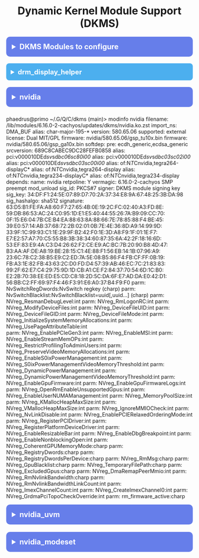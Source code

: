 <!-- /qompassai/arch/etc/modprobe.d/README.md -->
<!-- Qompass AI Modprobe.d Docs -->
<!-- Copyright (C) 2025 Qompass AI, All rights reserved -->
<!-- ---------------------------------------- -->

<h1 align="center">Dynamic Kernel Module Support (DKMS)</h1>

<details>
  <summary style="font-size: 1.4em; font-weight: bold; padding: 15px; background: #667eea; color: white; border-radius: 10px; cursor: pointer; margin: 10px 0;">
    <strong>DKMS Modules to configure</strong>
  </summary>
  <div style="background: #f8f9fa; padding: 15px; border-radius: 5px; margin-top: 10px; font-family: monospace;">

| Module               | Autoloaded | Package/Source           | mkinitcpio.conf | modprobe.d Parameters | modules-load.d | OS Support                                      | Notes                                                                 |
|----------------------|:----------:|-------------------------|:---------------:|:---------------------:|:--------------:|:-----------------------------------------------:|------------------------------------------------------------------------|
| acpi_thermal_rel     | Yes        | linux kernel            | Yes             | Yes                  | Yes            | Arch, Debian, NixOS (Linux only)                | ACPI thermal relationships for CPU/GPU cooling zones                  |
| bluez modules        | Yes        | bluez (Bluetooth)       | Yes             | Yes                  | Yes            | Arch, Debian, NixOS (Linux only)                | Bluetooth stack kernel modules (HCI, RFCOMM, etc.)                    |
| drm_display_helper   | Yes        | linux kernel            | Yes             | Yes (DP options)      | Yes            | Arch, Debian, NixOS (Linux only)                | DRM display helpers for DP/HDMI/CEC handling                          |
| gpu_sched            | Yes        | linux kernel            | Yes             | Yes (`sched_policy`)  | Yes            | Arch, Debian, NixOS (Linux only)                | DRM GPU scheduler, controls job queue fairness                        |
| hid modules          | Yes        | linux kernel            | Yes             | Yes                  | Yes            | Arch, Debian, NixOS, macOS, Windows             | HID input devices (keyboards, mice, special controllers)              |
| i915                 | Yes        | linux kernel/mesa-drm/X | Yes             | Yes                  | Yes            | Arch, Debian, NixOS (Linux only)                | Intel integrated GPU driver (Gen graphics)                            |
| intel_hid            | Yes        | linux kernel            | Yes             | Yes (`options`)       | Yes            | Arch, Debian, NixOS (Linux only)                | Intel hotkey and ACPI HID support                                     |
| intel_qat            | Yes        | linux-qat/qat driver    | Yes             | Yes (`options`)       | Yes            | Arch, Debian, NixOS (Linux only; HW support req.)| Intel QuickAssist hardware (crypto/compression offload)               |
| int3400_thermal      | Yes        | linux kernel            | Yes             | Yes                  | Yes            | Arch, Debian, NixOS (Linux only)                | Intel ACPI thermal zone driver                                        |
| kvm                  | Yes        | linux kernel            | Yes             | Yes (many options)    | Yes            | Arch, Debian, NixOS (Linux only)                | Kernel-based Virtual Machine hypervisor core                          |
| kvm_intel            | Yes        | linux kernel            | Yes             | Yes (`options`)       | Yes            | Arch, Debian, NixOS (Linux only)                | Intel-specific KVM acceleration (VT‑x, VMX)                           |
| nvidia               | Yes        | nvidia-dkms/nvidia      | Yes             | Yes                  | Yes            | Arch, Debian (non-free), NixOS (Linux only)      | NVIDIA proprietary GPU driver                                         |
| nvidia_drm           | Yes        | nvidia-dkms/nvidia      | Yes             | Yes                  | Yes            | Arch, Debian (non-free), NixOS (Linux only)      | NVIDIA Direct Rendering Manager kernel module                         |
| nvidia_modeset       | Yes        | nvidia-dkms/nvidia      | Yes             | Yes                  | Yes            | Arch, Debian (non-free), NixOS (Linux only)      | NVIDIA kernel modesetting                                             |
| nvidia_uvm           | Yes        | nvidia-dkms/nvidia      | Yes             | Yes                  | Yes            | Arch, Debian (non-free), NixOS (Linux only)      | NVIDIA Unified Memory Kernel module                                   |
| snd_* (ALSA)         | Yes        | alsa-utils/linux kernel | Yes             | Yes                  | Yes            | Arch, Debian, NixOS (Linux only)                | Advanced Linux Sound Architecture audio modules                       |
| vfio                 | Yes        | linux kernel            | Yes             | Yes                  | Yes            | Arch, Debian, NixOS (Linux only)                | Virtual Function I/O core framework                                   |
| vfio_iommu_type1     | Yes        | linux kernel            | Yes             | Yes                  | Yes            | Arch, Debian, NixOS (Linux only)                | VFIO IOMMU driver for PCI passthrough                                 |
| vfio_pci             | Yes        | linux kernel            | Yes             | Yes (`options`)       | Yes            | Arch, Debian, NixOS (Linux only)                | VFIO PCI driver for device passthrough                                |
| xe                   | Yes        | linux kernel/mesa-drm   | Yes             | Yes                  | Yes            | Arch, Debian, NixOS (Linux only, Xe GPUs only)   | Next-gen Intel Xe series GPU driver                                   |

</details>

<details>
  <summary style="font-size: 1.3em; font-weight: bold; padding: 12px; background: #4cafef; color: white; border-radius: 8px; cursor: pointer; margin: 8px 0;">
    <strong>drm_display_helper</strong>
  </summary>
  <div style="background: #f8f9fa; padding: 12px; border-radius: 5px; margin-top: 8px; font-family: monospace;">

**Description:**  
DRM core helper module for DisplayPort, HDMI, and CEC handling. Provides fine-tuning for DP AUX and CEC timings.

| Field              | Value                                                                 |
|--------------------|-----------------------------------------------------------------------|
| **Autoloaded**     | Yes                                                                   |
| **Package/Source** | linux kernel                                                          |
| **mkinitcpio.conf**| Yes                                                                   |
| **modprobe.d**     | Yes (DP AUX/CEC tuning)                                                |
| **modules-load.d** | Yes                                                                   |
| **OS Support**     | Arch, Debian, NixOS *(Linux only)*                                    |
| **Notes**          | Tuning can help with DisplayPort MST chains, EDID/CEC issues.       


/etc/modprobe.d/drm_display_helper.conf

options drm_display_helper dp_aux_i2c_transfer_size=16
options drm_display_helper dp_aux_i2c_speed_khz=100
options drm_display_helper drm_dp_cec_unregister_delay=3

  </div>
</details>

<details>
  <summary style="font-size: 1.4em; font-weight: bold; padding: 15px; background: #667eea; color: white; border-radius: 10px; cursor: pointer; margin: 10px 0;">
    <strong>nvidia</strong>
  </summary>
  <div style="background: #f8f9fa; padding: 15px; border-radius: 5px; margin-top: 10px; font-family: monospace;">

Parameter                                     | Type   | Possible Values                       | Description                                             | Documentation
----------------------------------------------|--------|---------------------------------------|---------------------------------------------------------|--------------
NvSwitchRegDwords                             | charp  | comma-separated key-value string       | Register settings for NvSwitch device.                  | NVIDIA NvSwitch UG
NvSwitchBlacklist                             | charp  | uuid[,uuid...] (list of UUIDs)        | UUIDs of NvSwitches to blacklist.                       | NVIDIA Driver UG
NVreg_ResmanDebugLevel                        | int    | 0-10                                  | Debug verbosity for RM.                                 | NVIDIA Driver UG, RM params
NVreg_RmLogonRC                               | int    | 0,1                                   | Resource Manager logon RC.                              | NVIDIA Driver UG
NVreg_ModifyDeviceFiles                       | int    | 0,1                                   | Whether to modify device file permissions.              | NVIDIA Kernel Module PG
NVreg_DeviceFileUID                           | int    | UID integer (e.g. 0-65535)            | UID for nvidia device files.                            | NVIDIA Kernel Module PG
NVreg_DeviceFileGID                           | int    | GID integer (e.g. 0-65535)            | GID for nvidia device files.                            | NVIDIA Kernel Module PG
NVreg_DeviceFileMode                          | int    | Octal int (e.g. 0660, 0777)           | Permissions mask for nvidia files.                      | NVIDIA Kernel Module PG
NVreg_InitializeSystemMemoryAllocations       | int    | 0,1                                   | Enable system memory allocation init.                   | NVIDIA Driver UG
NVreg_UsePageAttributeTable                   | int    | 0,1                                   | Use PAT for memory mappings.                            | NVIDIA Driver UG
NVreg_EnablePCIeGen3                          | int    | 0,1                                   | Enable PCIe Gen3 link speed.                            | NVIDIA Driver UG
NVreg_EnableMSI                               | int    | 0,1                                   | Enable MSI interrupts.                                  | NVIDIA Driver UG
NVreg_EnableStreamMemOPs                      | int    | 0,1                                   | Enable streaming memory ops.                            | NVIDIA Driver UG
NVreg_RestrictProfilingToAdminUsers           | int    | 0,1                                   | If profiling is admin-only.                             | NVIDIA Driver UG
NVreg_PreserveVideoMemoryAllocations          | int    | 0,1                                   | If video RAM preserved after reset.                     | NVIDIA Driver UG
NVreg_EnableS0ixPowerManagement               | int    | 0,1                                   | Enable S0ix power mgmt.                                 | NVIDIA Power Mgmt Docs
NVreg_S0ixPowerManagementVideoMemoryThreshold | int    | MB integer value (e.g. 256)           | S0ix PM VRAM threshold.                                 | NVIDIA Power Mgmt Docs
NVreg_DynamicPowerManagement                  | int    | 0,1                                   | Enable dynamic power mgmt.                              | NVIDIA Power Mgmt Docs
NVreg_DynamicPowerManagementVideoMemoryThreshold | int | MB integer value (e.g. 512)           | Dyn. PM VRAM threshold.                                 | NVIDIA Power Mgmt Docs
NVreg_EnableGpuFirmware                       | int    | 0,1                                   | Enable firmware loading.                                | NVIDIA Firmware UG
NVreg_EnableGpuFirmwareLogs                   | int    | 0,1                                   | Enable firmware logs.                                   | NVIDIA Firmware UG
NVreg_OpenRmEnableUnsupportedGpus             | int    | 0,1                                   | Enable RM for unsupported GPUs.                         | NVIDIA Driver UG
NVreg_EnableUserNUMAManagement                | int    | 0,1                                   | Enable NUMA mgmt for user.                              | NVIDIA Driver UG
NVreg_MemoryPoolSize                          | int    | MB integer (e.g. 1024)                | Size of memory pool.                                    | NVIDIA Driver UG
NVreg_KMallocHeapMaxSize                      | int    | MB integer (e.g. 512)                 | Max kernel malloc heap.                                 | NVIDIA Driver UG
NVreg_VMallocHeapMaxSize                      | int    | MB integer (e.g. 2048)                | Max vmalloc heap.                                       | NVIDIA Driver UG
NVreg_IgnoreMMIOCheck                         | int    | 0,1                                   | Ignore MMIO checks.                                     | NVIDIA Driver UG
NVreg_NvLinkDisable                           | int    | 0,1                                   | Disable NvLink feature.                                 | NVIDIA NvLink UG
NVreg_EnablePCIERelaxedOrderingMode           | int    | 0,1                                   | Enable PCIe relaxed ordering.                           | PCIe Spec, NVIDIA Driver UG
NVreg_RegisterPCIDriver                       | int    | 0,1                                   | Register PCI driver.                                    | NVIDIA Driver UG
NVreg_RegisterPlatformDeviceDriver            | int    | 0,1                                   | Register platform dev driver.                           | NVIDIA Driver UG
NVreg_EnableResizableBar                      | int    | 0,1                                   | Enable resizable BAR.                                   | PCIE Spec, NVIDIA Driver PG
NVreg_EnableDbgBreakpoint                     | int    | 0,1                                   | Enable RM debug breakpoint.                             | NVIDIA Debug Docs
NVreg_EnableNonblockingOpen                   | int    | 0,1                                   | Enable non-blocking open.                               | NVIDIA Driver UG
NVreg_CoherentGPUMemoryMode                   | charp  | "enabled", "disabled"                 | Set coherent GPU memory mode.                           | NVIDIA Driver UG
NVreg_RegistryDwords                          | charp  | "Key1=Value1,Key2=Value2"             | Override reg DWORD values.                              | NVIDIA Registry Docs
NVreg_RegistryDwordsPerDevice                 | charp  | "dev0:Key=Val"                        | DWORD per-device overrides.                             | NVIDIA Registry Docs
NVreg_RmMsg                                   | charp  | Any string                            | Custom RM message.                                      | NVIDIA Driver UG
NVreg_GpuBlacklist                            | charp  | "gpu0,gpu1" (device ids)              | Blacklisted GPUs.                                       | NVIDIA Driver UG
NVreg_TemporaryFilePath                       | charp  | "/tmp/nvidia" (any path)              | Temp file path for driver.                              | NVIDIA Driver UG
NVreg_ExcludedGpus                            | charp  | "uuid1,uuid2"                         | GPUs excluded from use.                                 | NVIDIA Driver UG
NVreg_DmaRemapPeerMmio                        | int    | 0,1                                   | Enable DMA remap for peer MMIO.                         | NVIDIA Driver UG
NVreg_RmNvlinkBandwidth                       | charp  | "bandwidth=25GBps" (key=val)          | Set NVLink bandwidth.                                   | NVIDIA NvLink UG
NVreg_RmNvlinkBandwidthLinkCount              | int    | 1,2,4                                 | Number NVLink bandwidth links.                          | NVIDIA NvLink UG
NVreg_ImexChannelCount                        | int    | 1-8                                   | IMEX channel count.                                     | NVIDIA IMEX Docs
NVreg_CreateImexChannel0                      | int    | 0,1                                   | Create IMEX channel 0.                                  | NVIDIA IMEX Docs
NVreg_GrdmaPciTopoCheckOverride               | int    | 0,1                                   | Override PCI topo GRDMA.                                | NVIDIA Driver UG
rm_firmware_active                            | charp  | "active","inactive","standby"         | RM firmware status.                                     | NVIDIA Firmware UG

</details>

phaedrus@primo ~/.G/Q/C/dkms (main)> modinfo nvidia
filename:       /lib/modules/6.16.0-2-cachyos/updates/dkms/nvidia.ko.zst
import_ns:      DMA_BUF
alias:          char-major-195-*
version:        580.65.06
supported:      external
license:        Dual MIT/GPL
firmware:       nvidia/580.65.06/gsp_tu10x.bin
firmware:       nvidia/580.65.06/gsp_ga10x.bin
softdep:        pre: ecdh_generic,ecdsa_generic
srcversion:     689C8CABEC9DC28FEFB0858
alias:          pci:v000010DEd*sv*sd*bc06sc80i00*
alias:          pci:v000010DEd*sv*sd*bc03sc02i00*
alias:          pci:v000010DEd*sv*sd*bc03sc00i00*
alias:          of:N*T*Cnvidia,tegra264-displayC*
alias:          of:N*T*Cnvidia,tegra264-display
alias:          of:N*T*Cnvidia,tegra234-displayC*
alias:          of:N*T*Cnvidia,tegra234-display
depends:
name:           nvidia
retpoline:      Y
vermagic:       6.16.0-2-cachyos SMP preempt mod_unload
sig_id:         PKCS#7
signer:         DKMS module signing key
sig_key:        34:DF:F1:24:5E:07:89:D7:70:2A:37:34:E8:9A:67:48:25:3B:DA:98
sig_hashalgo:   sha512
signature:      63:D5:B1:FE:FA:A8:60:F7:27:65:4B:0E:19:2C:FC:02:40:A3:FD:8E:
                59:DB:86:53:AC:24:C0:95:1D:E1:E5:40:44:55:26:7A:B9:09:CC:70:
                0F:15:E6:04:7B:CE:B4:EA:88:63:8A:88:66:7E:78:85:88:F4:BE:45:
                39:E0:57:14:AB:37:68:72:2B:02:01:0B:7E:4E:36:8D:A9:14:99:9D:
                33:9F:1C:99:93:C1:1E:29:9F:B2:42:F0:1E:3D:A8:F9:1F:01:1E:F7:
                E7:E2:57:A7:70:C5:55:B8:3B:38:34:60:87:35:6A:42:2F:18:16:6D:
                53:EF:83:E9:4A:C3:D4:26:62:F2:CE:E9:AC:BC:7B:20:90:B8:4D:47:
                B3:AA:AF:DE:A8:19:BE:28:15:C1:4E:88:F1:56:EB:14:1B:07:96:A9:
                23:6C:78:C2:38:B5:E9:C2:ED:7A:5E:08:B5:86:F4:FB:CF:FF:0B:19:
                FB:A3:1E:82:FB:43:63:2C:D0:FD:D4:57:39:AB:46:EC:7C:21:83:83:
                99:2F:62:E7:C4:29:75:9D:1D:CB:A1:CE:F2:84:37:70:54:6D:1C:B0:
                E2:2B:70:38:EE:ED:E5:CD:C8:18:2D:5C:DA:6F:E7:AD:DA:E0:42:D1:
                56:BB:C2:FF:69:97:F4:46:F3:91:E6:A0:37:B4:F9:F0
parm:           NvSwitchRegDwords:NvSwitch regkey (charp)
parm:           NvSwitchBlacklist:NvSwitchBlacklist=uuid[,uuid...] (charp)
parm:           NVreg_ResmanDebugLevel:int
parm:           NVreg_RmLogonRC:int
parm:           NVreg_ModifyDeviceFiles:int
parm:           NVreg_DeviceFileUID:int
parm:           NVreg_DeviceFileGID:int
parm:           NVreg_DeviceFileMode:int
parm:           NVreg_InitializeSystemMemoryAllocations:int
parm:           NVreg_UsePageAttributeTable:int                                                                                                                             
parm:           NVreg_EnablePCIeGen3:int
parm:           NVreg_EnableMSI:int
parm:           NVreg_EnableStreamMemOPs:int
parm:           NVreg_RestrictProfilingToAdminUsers:int
parm:           NVreg_PreserveVideoMemoryAllocations:int
parm:           NVreg_EnableS0ixPowerManagement:int
parm:           NVreg_S0ixPowerManagementVideoMemoryThreshold:int
parm:           NVreg_DynamicPowerManagement:int
parm:           NVreg_DynamicPowerManagementVideoMemoryThreshold:int
parm:           NVreg_EnableGpuFirmware:int
parm:           NVreg_EnableGpuFirmwareLogs:int
parm:           NVreg_OpenRmEnableUnsupportedGpus:int
parm:           NVreg_EnableUserNUMAManagement:int
parm:           NVreg_MemoryPoolSize:int
parm:           NVreg_KMallocHeapMaxSize:int
parm:           NVreg_VMallocHeapMaxSize:int
parm:           NVreg_IgnoreMMIOCheck:int
parm:           NVreg_NvLinkDisable:int
parm:           NVreg_EnablePCIERelaxedOrderingMode:int
parm:           NVreg_RegisterPCIDriver:int
parm:           NVreg_RegisterPlatformDeviceDriver:int
parm:           NVreg_EnableResizableBar:int
parm:           NVreg_EnableDbgBreakpoint:int
parm:           NVreg_EnableNonblockingOpen:int
parm:           NVreg_CoherentGPUMemoryMode:charp
parm:           NVreg_RegistryDwords:charp
parm:           NVreg_RegistryDwordsPerDevice:charp
parm:           NVreg_RmMsg:charp
parm:           NVreg_GpuBlacklist:charp
parm:           NVreg_TemporaryFilePath:charp
parm:           NVreg_ExcludedGpus:charp
parm:           NVreg_DmaRemapPeerMmio:int
parm:           NVreg_RmNvlinkBandwidth:charp
parm:           NVreg_RmNvlinkBandwidthLinkCount:int
parm:           NVreg_ImexChannelCount:int
parm:           NVreg_CreateImexChannel0:int
parm:           NVreg_GrdmaPciTopoCheckOverride:int
parm:           rm_firmware_active:charp

</details>

<details>
  <summary style="font-size: 1.4em; font-weight: bold; padding: 15px; background: #667eea; color: white; border-radius: 10px; cursor: pointer; margin: 10px 0;">
    <strong>nvidia_uvm</strong>
  </summary>
  <div style="background: #f8f9fa; padding: 15px; border-radius: 5px; margin-top: 10px; font-family: monospace;">


m:           uvm_conf_computing_channel_iv_rotation_limit:ulong
parm:           uvm_ats_mode:Set to 0 to disable ATS (Address Translation Services). Any other value is ignored. Has no effect unless the platform supports ATS. (int)
parm:           uvm_perf_prefetch_enable:uint
parm:           uvm_perf_prefetch_threshold:uint
parm:           uvm_perf_prefetch_min_faults:uint
parm:           uvm_perf_thrashing_enable:uint
parm:           uvm_perf_thrashing_threshold:uint
parm:           uvm_perf_thrashing_pin_threshold:uint
parm:           uvm_perf_thrashing_lapse_usec:uint
parm:           uvm_perf_thrashing_nap:uint
parm:           uvm_perf_thrashing_epoch:uint
parm:           uvm_perf_thrashing_pin:uint
parm:           uvm_perf_thrashing_max_resets:uint
parm:           uvm_perf_map_remote_on_native_atomics_fault:uint
parm:           uvm_disable_hmm:Force-disable HMM functionality in the UVM driver. Default: false (HMM is enabled if possible). However, even with uvm_disable_hmm=false, HMM will not be enabled if is not supported in this driver build configuration, or if ATS settings conflict with HMM. (bool)
parm:           uvm_perf_migrate_cpu_preunmap_enable:int
parm:           uvm_perf_migrate_cpu_preunmap_block_order:uint
parm:           uvm_global_oversubscription:Enable (1) or disable (0) global oversubscription support. (int)
parm:           uvm_perf_pma_batch_nonpinned_order:uint
parm:           uvm_cpu_chunk_allocation_sizes:OR'ed value of all CPU chunk allocation sizes. (uint)
parm:           uvm_leak_checker:Enable uvm memory leak checking. 0 = disabled, 1 = count total bytes allocated and freed, 2 = per-allocation origin tracking. (int)
parm:           uvm_force_prefetch_fault_support:uint
parm:           uvm_debug_enable_push_desc:Enable push description tracking (uint)
parm:           uvm_debug_enable_push_acquire_info:Enable push acquire information tracking (uint)
parm:           uvm_page_table_location:Set the location for UVM-allocated page tables. Choices are: vid, sys. (charp)
parm:           uvm_perf_access_counter_migration_enable:Whether access counters will trigger migrations.Valid values: <= -1 (default policy), 0 (off), >= 1 (on) (int)
parm:           uvm_perf_access_counter_batch_count:uint
parm:           uvm_perf_access_counter_threshold:Number of remote accesses on a region required to trigger a notification.Valid values: [1, 65535] (uint)
parm:           uvm_perf_reenable_prefetch_faults_lapse_msec:uint
parm:           uvm_perf_fault_batch_count:uint
parm:           uvm_perf_fault_replay_policy:uint
parm:           uvm_perf_fault_replay_update_put_ratio:uint
parm:           uvm_perf_fault_max_batches_per_service:uint
parm:           uvm_perf_fault_max_throttle_per_service:uint
parm:           uvm_perf_fault_coalesce:uint
parm:           uvm_fault_force_sysmem:Force (1) using sysmem storage for pages that faulted. Default: 0. (int)
parm:           uvm_perf_map_remote_on_eviction:int
parm:           uvm_block_cpu_to_cpu_copy_with_ce:Use GPU CEs for CPU-to-CPU migrations. (int)
parm:           uvm_exp_gpu_cache_peermem:Force caching for mappings to peer memory. This is an experimental parameter that may cause correctness issues if used. (uint)
parm:           uvm_exp_gpu_cache_sysmem:Force caching for mappings to system memory. This is an experimental parameter that may cause correctness issues if used. (uint)
parm:           uvm_downgrade_force_membar_sys:Force all TLB invalidation downgrades to use MEMBAR_SYS (uint)
parm:           uvm_channel_num_gpfifo_entries:uint
parm:           uvm_channel_gpfifo_loc:charp
parm:           uvm_channel_gpput_loc:charp
parm:           uvm_channel_pushbuffer_loc:charp
parm:           uvm_enable_va_space_mm:Set to 0 to disable UVM from using mmu_notifiers to create an association between a UVM VA space and a process. This will also disable pageable memory access via either ATS or HMM. (int)
parm:           uvm_enable_debug_procfs:Enable debug procfs entries in /proc/driver/nvidia-uvm (int)
parm:           uvm_peer_copy:Choose the addressing mode for peer copying, options: phys [default] or virt. Valid for Ampere+ GPUs. (charp)
parm:           uvm_debug_prints:Enable uvm debug prints. (int)
parm:           uvm_enable_builtin_tests:Enable the UVM built-in tests. (This is a security risk) (int)
parm:           uvm_release_asserts:Enable uvm asserts included in release builds. (int)
parm:           uvm_release_asserts_dump_stack:dump_stack() on failed UVM release asserts. (int)
parm:           uvm_release_asserts_set_global_error:Set UVM global fatal error on failed release asserts. (int)


Parameter                                         | Type   | Possible Values / Format          | Description                                                                              | Documentation Reference
--------------------------------------------------|--------|-----------------------------------|------------------------------------------------------------------------------------------|---------------------------
uvm_conf_computing_channel_iv_rotation_limit       | ulong  | Numeric value                    | IV rotation limit for UVM computing channel                                              | NVIDIA UVM Docs
uvm_ats_mode                                      | int    | 0 (disable), [any other = ignored]| Enable/disable Address Translation Services (ATS) if platform supports                   | NVIDIA UVM "ATS"
uvm_perf_prefetch_enable                          | uint   | 0,1                              | Enable UVM prefetch performance optimizations                                            | UVM Performance
uvm_perf_prefetch_threshold                       | uint   | Integer                          | Prefetch fault threshold to trigger prefetch                                             | UVM Performance
uvm_perf_prefetch_min_faults                      | uint   | Integer                          | Minimum faults before enabling prefetch                                                  | UVM Performance
uvm_perf_thrashing_enable                         | uint   | 0,1                              | Enable fault thrashing detection/mitigation                                              | UVM Performance
uvm_perf_thrashing_threshold                      | uint   | Integer                          | Thrashing event threshold                                                                | UVM Performance
uvm_perf_thrashing_pin_threshold                  | uint   | Integer                          | Pin threshold for thrashing mitigation actions                                           | UVM Performance
uvm_perf_thrashing_lapse_usec                     | uint   | Microseconds                     | Thrashing event lapse duration in microseconds                                           | UVM Performance
uvm_perf_thrashing_nap                            | uint   | Integer                          | Nap duration after thrashing detection                                                   | UVM Performance
uvm_perf_thrashing_epoch                          | uint   | Integer                          | Epoch duration for thrashing monitoring                                                  | UVM Performance
uvm_perf_thrashing_pin                            | uint   | 0,1                              | Pin memory on thrashing event                                                            | UVM Performance
uvm_perf_thrashing_max_resets                     | uint   | Integer                          | Maximum number of resets on thrashing                                                    | UVM Performance
uvm_perf_map_remote_on_native_atomics_fault       | uint   | 0,1                              | Map remote memory upon native atomics fault                                              | UVM Fault Handling
uvm_disable_hmm                                   | bool   | true/false (0/1)                 | Force-disable Heterogeneous Memory Management (HMM)                                      | UVM HMM Docs
uvm_perf_migrate_cpu_preunmap_enable              | int    | 0,1                              | Enable CPU pre-unmap migration performance                                               | UVM Migration
uvm_perf_migrate_cpu_preunmap_block_order         | uint   | Integer                          | Block order for CPU pre-unmap migration                                                  | UVM Migration
uvm_global_oversubscription                       | int    | 0,1                              | Enable/disable global oversubscription                                                   | UVM Oversubscription
uvm_perf_pma_batch_nonpinned_order                | uint   | Integer                          | PMA batch non-pinned order                                                              | UVM Performance
uvm_cpu_chunk_allocation_sizes                    | uint   | Bitwise OR'ed sizes              | CPU chunk allocation size mask                                                           | UVM Memory Management
uvm_leak_checker                                 | int    | 0 (off), 1 (bytes), 2 (origin)   | Enable memory leak checker: 0=off, 1=track bytes, 2=track origin                        | UVM Leak Checker
uvm_force_prefetch_fault_support                  | uint   | 0,1                              | Force enabling prefetch fault support                                                    | UVM Prefetch Docs
uvm_debug_enable_push_desc                        | uint   | 0,1                              | Enable push description debug tracking                                                   | UVM Debugging
uvm_debug_enable_push_acquire_info                | uint   | 0,1                              | Enable push acquire info debug tracking                                                  | UVM Debugging
uvm_page_table_location                           | charp  | "vid", "sys"                     | Location for UVM-allocated page tables (video/sys memory)                                | UVM Memory Management
uvm_perf_access_counter_migration_enable          | int    | ≤-1 (default), 0 (off), ≥1 (on)  | Access counter-triggered migrations policy                                               | UVM Migration
uvm_perf_access_counter_batch_count               | uint   | Integer                          | Access counter batching count                                                            | UVM Migration
uvm_perf_access_counter_threshold                 | uint   | 1..65535                         | Remote access threshold to notify                                                        | UVM Migration
uvm_perf_reenable_prefetch_faults_lapse_msec      | uint   | Milliseconds                     | Lapse before reenabling prefetch faults                                                  | UVM Prefetch Docs
uvm_perf_fault_batch_count                        | uint   | Integer                          | Batch count for fault servicing                                                          | UVM Fault Handling
uvm_perf_fault_replay_policy                      | uint   | Integer (policy code)             | Fault replay policy                                                                      | UVM Fault Handling
uvm_perf_fault_replay_update_put_ratio            | uint   | Integer                          | Ratio for fault replay put updates                                                       | UVM Fault Handling
uvm_perf_fault_max_batches_per_service            | uint   | Integer                          | Max fault batches per service                                                            | UVM Fault Handling
uvm_perf_fault_max_throttle_per_service           | uint   | Integer                          | Max fault throttle per service                                                           | UVM Fault Handling
uvm_perf_fault_coalesce                          | uint   | 0,1                              | Coalesce faults                                                                         | UVM Fault Handling
uvm_fault_force_sysmem                           | int    | 0,1                              | Force faulted pages to sysmem storage                                                    | UVM Fault Handling
uvm_perf_map_remote_on_eviction                   | int    | 0,1                              | Map remote memory on eviction                                                            | UVM Eviction Docs
uvm_block_cpu_to_cpu_copy_with_ce                 | int    | 0,1                              | Use GPU copy engines for CPU-CPU migrations                                              | UVM Migration
uvm_exp_gpu_cache_peermem                        | uint   | 0,1                              | (Experimental) Enable cache for peer memory mappings                                     | UVM Experimental
uvm_exp_gpu_cache_sysmem                         | uint   | 0,1                              | (Experimental) Enable cache for sysmem mappings                                          | UVM Experimental
uvm_downgrade_force_membar_sys                   | uint   | 0,1                              | Force TLB invalidations to use MEMBAR_SYS                                                | UVM Memory Mgmt
uvm_channel_num_gpfifo_entries                   | uint   | Integer                          | Number of channel GPFIFO entries                                                         | UVM Channel Mgmt
uvm_channel_gpfifo_loc                           | charp  | Path/String                      | Location for GPFIFO                                                                      | UVM Channel Mgmt
uvm_channel_gpput_loc                            | charp  | Path/String                      | Location for GPPUT                                                                       | UVM Channel Mgmt
uvm_channel_pushbuffer_loc                       | charp  | Path/String                      | Location for pushbuffer                                                                  | UVM Channel Mgmt
uvm_enable_va_space_mm                           | int    | 0,1                              | Enable mmu_notifier for VA space association                                             | UVM MMU Docs
uvm_enable_debug_procfs                          | int    | 0,1                              | Enable UVM procfs debug entries                                                          | UVM Debugging
uvm_peer_copy                                    | charp  | "phys", "virt"                   | Addressing mode for peer copying (Ampere+ GPUs)                                          | UVM Peer Copy Docs
uvm_debug_prints                                 | int    | 0,1                              | Enable UVM debug prints                                                                  | UVM Debugging
uvm_enable_builtin_tests                         | int    | 0,1                              | Enable built-in tests (security risk!)                                                   | UVM Testing
uvm_release_asserts                              | int    | 0,1                              | Enable release assert checks                                                             | UVM Debugging
uvm_release_asserts_dump_stack                   | int    | 0,1                              | Dump stack on failed release assert                                                      | UVM Debugging
uvm_release_asserts_set_global_error             | int    | 0,1                              | Set global error on failed release assert                                                | UVM Debugging




</details>

<details>
  <summary style="font-size: 1.4em; font-weight: bold; padding: 15px; background: #667eea; color: white; border-radius: 10px; cursor: pointer; margin: 10px 0;">
    <strong>nvidia_modeset</strong>
  </summary>
  <div style="background: #f8f9fa; padding: 15px; border-radius: 5px; margin-top: 10px; font-family: monospace;">


Parameter                        | Type   | Possible Values                  | Description
----------------------------------|--------|----------------------------------|----------------------------------------------------------
output_rounding_fix               | bool   | 0 (off), 1 (on)                  | Enable output rounding fix for output position.
disable_hdmi_frl                  | bool   | 0 (off), 1 (on)                  | Disable HDMI Fixed Rate Link (FRL) output mode.
disable_vrr_memclk_switch         | bool   | 0 (off), 1 (on)                  | Disable memory clock switch during VRR.
hdmi_deepcolor                    | bool   | 0 (off), 1 (on)                  | Enable support for HDMI deep color modes.
vblank_sem_control                | bool   | 0 (off), 1 (on)                  | Control VBLANK semaphore usage.
opportunistic_display_sync        | bool   | 0 (off), 1 (on)                  | Opportunistic display pipeline sync.
debug_force_color_space           | uint   | 0 (off), 1, 2, ...               | Force particular color space for debugging.
enable_overlay_layers             | bool   | 0 (off), 1 (on)                  | Enable hardware overlay layers.
fail_malloc                       | int    | Integer (N>=1)                   | Fail the Nth call to nvkms_alloc (for stress testing).
malloc_verbose                    | bool   | 0 (off), 1 (on)                  | Report malloc calls on module unload.
conceal_vrr_caps                  | bool   | 0 (show), 1 (conceal)            | Conceal all display VRR (variable refresh rate) caps.
fail_alloc_core_channel           | int    | Integer (N>=1)                   | Control testing for HW core channel alloc failure.
config_file                       | charp  | path string (e.g. "/etc/nvidia-modeset.conf") | Path to nvidia-modeset config file (default: disabled).


  <details>
    <summary style="padding: 8px; background: #4a5568; color: #fff; border-radius: 6px; cursor: pointer;">
      Show <em>modinfo nvidia_modeset</em> Output
    </summary>


# /etc/modprobe.d/xe.conf

# Enable display C-states (power savings, recommended for modern Intel laptops)
options xe enable_dc=3

# Enable System Agent Voltage/Frequency Scaling (SAGV, reduces power use/fan noise)
options xe enable_sagv=1

# Enable Display Panel Self Refresh (PSR2, saves power with eDP/modern panels)
options xe enable_psr=2
options xe enable_psr2_sel_fetch=1

# Enable Framebuffer Compression (FBC, further reduces memory/power on integrated displays)
options xe enable_fbc=1

# Enable Display Multi-Stream Transport (MST, needed for multiple displays over single DP port)
options xe enable_dp_mst=1

# Enable Display Page Table and State Buffer (default: true, needed for modern GPU firmware)
options xe enable_dpt=1
options xe enable_dsb=1

# Enable IPS (Intel Power Saving, helpful for CPU/iGPU turbo)
options xe enable_ips=1

# Enable SAGV (power-efficient, ok for mixed high-res displays)
options xe enable_sagv=1

# Disable power wells when possible (reduce idle power)
options xe disable_power_well=1

# Don't invert brightness (assume panel works normally)
options xe invert_brightness=0

# Enable verbose logs for hardware state checks (for diagnostics, disable if not debugging)
#options xe verbose_state_checks=1

# Enable atomic pageflip forcibly if required for dev/testing with Hyprland (Wayland compositors)
#options xe nuclear_pageflip=1

# Enable/expose firmware logging at normal verbosity (dev/debug)
#options xe guc_log_level=2

# Enable DMC wakelock management for power optimized sleep/wake
options xe enable_dmc_wl=1

# Probe display; useful for dynamic hotplug or some Wayland compositors
options xe probe_display=1

# Set VRAM BAR size to default/max unless using explicit passthrough for VMs
options xe vram_bar_size=0

# Set Display Channel Mode (LVDS: autodetect, safe for modern machines)
options xe lvds_channel_mode=0

# Enable Hybrid Graphics, Multi-GPU offload/detail (if applicable—NVIDIA present)
# Most configs do not need explicit XE settings for offloading; use DRI_PRIME/xrandr for Wayland/X11.

# Avoid developer/test flags unless debugging:
#options xe load_detect_test=0
#options xe force_reset_modeset_test=0
#options xe disable_display=0

# Set default "wedged mode" policy (GPU hang handling: 1 = only critical errors trigger reset)
options xe wedged_mode=1

